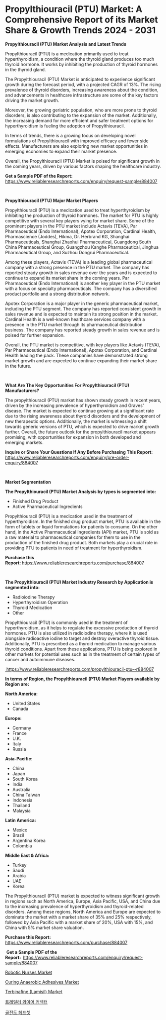<p><h1>Propylthiouracil (PTU) Market: A Comprehensive Report of its Market Share & Growth Trends 2024 - 2031</h1></p><p><strong>Propylthiouracil (PTU) Market Analysis and Latest Trends</strong></p>
<p><p>Propylthiouracil (PTU) is a medication primarily used to treat hyperthyroidism, a condition where the thyroid gland produces too much thyroid hormone. It works by inhibiting the production of thyroid hormones in the thyroid gland.</p><p>The Propylthiouracil (PTU) Market is anticipated to experience significant growth during the forecast period, with a projected CAGR of 13%. The rising prevalence of thyroid disorders, increasing awareness about the condition, and advancements in healthcare infrastructure are some of the key factors driving the market growth.</p><p>Moreover, the growing geriatric population, who are more prone to thyroid disorders, is also contributing to the expansion of the market. Additionally, the increasing demand for more efficient and safer treatment options for hyperthyroidism is fueling the adoption of Propylthiouracil.</p><p>In terms of trends, there is a growing focus on developing novel formulations of Propylthiouracil with improved efficacy and fewer side effects. Manufacturers are also exploring new market opportunities in emerging economies to expand their market presence.</p><p>Overall, the Propylthiouracil (PTU) Market is poised for significant growth in the coming years, driven by various factors shaping the healthcare industry.</p></p>
<p><strong>Get a Sample PDF of the Report:&nbsp;</strong> <a href="https://www.reliableresearchreports.com/enquiry/request-sample/884007">https://www.reliableresearchreports.com/enquiry/request-sample/884007</a></p>
<p>&nbsp;</p>
<p><strong>Propylthiouracil (PTU) Major Market Players</strong></p>
<p><p>Propylthiouracil (PTU) is a medication used to treat hyperthyroidism by inhibiting the production of thyroid hormones. The market for PTU is highly competitive with several key players vying for market share. Some of the prominent players in the PTU market include Actavis (TEVA), Par Pharmaceutical (Endo International), Apotex Corporation, Cardinal Health, Pharmascience (Joddes), Hikma, Dr. Herbrand KG, Shanghai Pharmaceuticals, Shanghai Zhaohui Pharmaceutical, Guangdong South China Pharmaceutical Group, Guangzhou Kanghe Pharmaceutical, Jinghua Pharmaceutical Group, and Suzhou Dongrui Pharmaceutical.</p><p>Among these players, Actavis (TEVA) is a leading global pharmaceutical company with a strong presence in the PTU market. The company has reported steady growth in sales revenue over the years and is expected to continue to expand its market share in the coming years. Par Pharmaceutical (Endo International) is another key player in the PTU market with a focus on specialty pharmaceuticals. The company has a diversified product portfolio and a strong distribution network.</p><p>Apotex Corporation is a major player in the generic pharmaceutical market, including the PTU segment. The company has reported consistent growth in sales revenue and is expected to maintain its strong position in the market. Cardinal Health is a well-known healthcare services company with a presence in the PTU market through its pharmaceutical distribution business. The company has reported steady growth in sales revenue and is poised for further expansion.</p><p>Overall, the PTU market is competitive, with key players like Actavis (TEVA), Par Pharmaceutical (Endo International), Apotex Corporation, and Cardinal Health leading the pack. These companies have demonstrated strong market growth and are expected to continue expanding their market share in the future.</p></p>
<p>&nbsp;</p>
<p><strong>What Are The Key Opportunities For Propylthiouracil (PTU) Manufacturers?</strong></p>
<p><p>The propylthiouracil (PTU) market has shown steady growth in recent years, driven by the increasing prevalence of hyperthyroidism and Graves' disease. The market is expected to continue growing at a significant rate due to the rising awareness about thyroid disorders and the development of new therapeutic options. Additionally, the market is witnessing a shift towards generic versions of PTU, which is expected to drive market growth further. Overall, the future outlook for the propylthiouracil market appears promising, with opportunities for expansion in both developed and emerging markets.</p></p>
<p><strong>Inquire or Share Your Questions If Any Before Purchasing This Report:</strong> <a href="https://www.reliableresearchreports.com/enquiry/pre-order-enquiry/884007">https://www.reliableresearchreports.com/enquiry/pre-order-enquiry/884007</a></p>
<p>&nbsp;</p>
<p><strong>Market Segmentation</strong></p>
<p><strong>The Propylthiouracil (PTU) Market Analysis by types is segmented into:</strong></p>
<p><ul><li>Finished Drug Product</li><li>Active Pharmaceutical Ingredients</li></ul></p>
<p><p>Propylthiouracil (PTU) is a medication used in the treatment of hyperthyroidism. In the finished drug product market, PTU is available in the form of tablets or liquid formulations for patients to consume. On the other hand, in the Active Pharmaceutical Ingredients (API) market, PTU is sold as a raw material to pharmaceutical companies for them to use in the production of the finished drug product. Both markets play a crucial role in providing PTU to patients in need of treatment for hyperthyroidism.</p></p>
<p><strong>Purchase this Report:&nbsp;</strong><a href="https://www.reliableresearchreports.com/purchase/884007">https://www.reliableresearchreports.com/purchase/884007</a></p>
<p>&nbsp;</p>
<p><strong>The Propylthiouracil (PTU) Market Industry Research by Application is segmented into:</strong></p>
<p><ul><li>Radioiodine Therapy</li><li>Hyperthyroidism Operation</li><li>Thyroid Medication</li><li>Other</li></ul></p>
<p><p>Propylthiouracil (PTU) is commonly used in the treatment of hyperthyroidism, as it helps to regulate the excessive production of thyroid hormones. PTU is also utilized in radioiodine therapy, where it is used alongside radioactive iodine to target and destroy overactive thyroid tissue. Additionally, PTU is prescribed as a thyroid medication to manage various thyroid conditions. Apart from these applications, PTU is being explored in other markets for potential uses such as in the treatment of certain types of cancer and autoimmune diseases.</p></p>
<p><a href="https://www.reliableresearchreports.com/propylthiouracil-ptu--r884007">&nbsp;https://www.reliableresearchreports.com/propylthiouracil-ptu--r884007</a></p>
<p><strong>In terms of Region, the Propylthiouracil (PTU) Market Players available by Region are:</strong></p>
<p>
    <p> <strong> North America: </strong>
        <ul>
            <li>United States</li>
            <li>Canada</li>
        </ul>
        </p> 
    <p> <strong> Europe: </strong>
        <ul>
            <li>Germany</li>
            <li>France</li>
            <li>U.K.</li>
            <li>Italy</li>
            <li>Russia</li>
        </ul>
        </p> 
    <p> <strong> Asia-Pacific: </strong>
        <ul>
            <li>China</li>
            <li>Japan</li>
            <li>South Korea</li>
            <li>India</li>
            <li>Australia</li>
            <li>China Taiwan</li>
            <li>Indonesia</li>
            <li>Thailand</li>
            <li>Malaysia</li>
        </ul>
        </p> 
    <p> <strong> Latin America: </strong>
        <ul>
            <li>Mexico</li>
            <li>Brazil</li>
            <li>Argentina Korea</li>
            <li>Colombia</li>
        </ul>
        </p> 
    <p> <strong> Middle East & Africa: </strong>
        <ul>
            <li>Turkey</li>
            <li>Saudi</li>
            <li>Arabia</li>
            <li>UAE</li>
            <li>Korea</li>
        </ul>
    </p>
    </p>
<p><p>The Propylthiouracil (PTU) market is expected to witness significant growth in regions such as North America, Europe, Asia Pacific, USA, and China due to the increasing prevalence of hyperthyroidism and thyroid-related disorders. Among these regions, North America and Europe are expected to dominate the market with a market share of 35% and 25% respectively, followed by Asia Pacific with a market share of 20%, USA with 15%, and China with 5% market share valuation.</p></p>
<p><strong>Purchase this Report: </strong><a href="https://www.reliableresearchreports.com/purchase/884007">https://www.reliableresearchreports.com/purchase/884007</a></p>
<p>&nbsp;<strong>Get a Sample PDF of the Report:&nbsp;&nbsp;</strong><a href="https://www.reliableresearchreports.com/enquiry/request-sample/884007">https://www.reliableresearchreports.com/enquiry/request-sample/884007</a></p>
<p><strong></strong></p>
<p><p><a href="https://www.linkedin.com/pulse/robotic-nurses-market-insights-cagr-trends-growth-strategies-hashub-4njof">Robotic Nurses Market</a></p><p><a href="https://issuu.com/reportprime-2/docs/curing-anaerobic-adhesives-market-size-2030.pptx">Curing Anaerobic Adhesives Market</a></p><p><a href="https://github.com/RebekaAnderson14/Market-Research-Report-List-1/blob/main/terbinafine-lamisil-market.md">Terbinafine (Lamisil) Market</a></p><p><a href="https://github.com/sammyUltyylrich9067856/Market-Research-Report-List-1/blob/main/432845357317.md">트레일러 와이어 커넥터</a></p><p><a href="https://github.com/trmesnao7959541/Market-Research-Report-List-2/blob/main/561155059150.md">골전도 헤드셋</a></p></p>